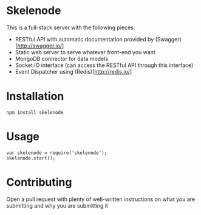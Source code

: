 # Skelenode

This is a full-stack server with the following pieces:

* RESTful API with automatic documentation provided by (Swagger)[http://swagger.io/]
* Static web server to serve whatever front-end you want
* MongoDB connector for data models
* Socket.IO interface (can access the RESTful API through this interface)
* Event Dispatcher using (Redis)[http://redis.io/]

# Installation
```
npm install skelenode
```

# Usage
```
var skelenode = require('skelenode');
skelenode.start();
```

# Contributing
Open a pull request with plenty of well-written instructions on what you are submitting and why you are submitting it
